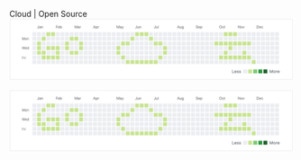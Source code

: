 Cloud | Open Source
![Go Cloud](contribution-graph.png)

<img src="contribution-graph.png"
     alt="contribution graph"
     style="float: left; margin-right: 10px;" 
/>
